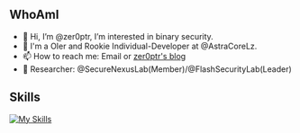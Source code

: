 ## WhoAmI

- 👋 Hi, I’m @zer0ptr, I’m interested in binary security.
- 👀 I'm a OIer and Rookie Individual-Developer at @AstraCoreLz.
- 📫 How to reach me: Email or [zer0ptr's blog](https://zer0ptr.github.io)
- 🔭 Researcher: @SecureNexusLab(Member)/@FlashSecurityLab(Leader)


## Skills
[![My Skills](https://skillicons.dev/icons?i=python,flask,django,go,linux,docker,bash,php,html,js,cpp,c,git,md,mysql,vscode,visualstudio,pycharm,obsidian,github,ps,gmail,wasm)](https://skillicons.dev)
